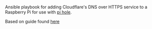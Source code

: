 Ansible playbook for adding Cloudflare's DNS over HTTPS service to a Raspberry Pi for use with [pi hole](https://pi-hole.net/). 

Based on guide found [here](https://docs.pi-hole.net/guides/dns-over-https/)
